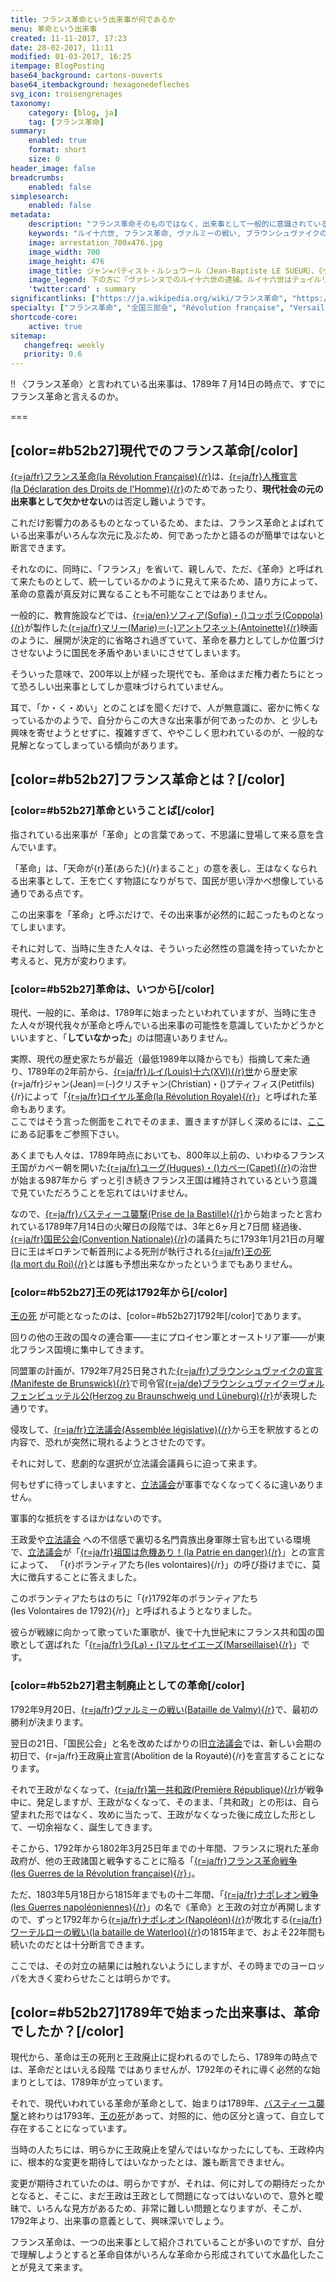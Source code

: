 ```yaml
---
title: フランス革命という出来事が何であるか
menu: 革命という出来事
created: 11-11-2017, 17:23
date: 28-02-2017, 11:11
modified: 01-03-2017, 16:25
itempage: BlogPosting
base64_background: cartons-ouverts
base64_itembackground: hexagonedefleches
svg_icon: troisengrenages
taxonomy:
    category: [blog, ja]
    tag: [フランス革命]
summary:
    enabled: true
    format: short
    size: 0
header_image: false
breadcrumbs:
    enabled: false
simplesearch:
    enabled: false
metadata:
    description: "フランス革命そのものではなく、出来事として一般的に意識されているフランス革命の分析から、まとまった形でわかりやすくフランス革命のいろんな革命（例えば、全国三部会、バスティーユ襲撃、ブラウンシュヴァイクの宣言、ヴァルミーの戦い）から形成されている意義が把握できるように紹介している。"
    keywords: "ルイ十六世, フランス革命, ヴァルミーの戦い, ブラウンシュヴァイクの宣言, フランス第一共和政, 恐怖政治, フランス革命戦争, ナポレオン戦争"
    image: arrestation_700x476.jpg
    image_width: 700
    image_height: 476
    image_title: ジャン=バティスト・ルシュウール（Jean-Baptiste LE SUEUR）、《ヴァレンヌでのルイ十六世の逮捕》、ボール紙の上のグワッシュ
    image_legend: 下の方に『ヴァレンヌでのルイ十六世の逮捕。ルイ十六世はテュイルリー宮殿から1791年6月17日の夜の脱出した。王妃、子供たちの二人と妹と一緒に。国境の近くヴァレンヌに到着して、車の運転手が無理に馬たちを交換させようとした、自分のが複数の交換所を抜けたことで疲れ切っていて、約束と脅し、何もかも進出することに断行するにならず。交換する馬が用意してはいなかったので、旅館に停車しなければならなくなった。論争が様々な観客者たちを群がらせて、こんなに急いでどうしても進みたい格好と一般群衆の目にこんなに気を使って自分を隠そうとしている旅人たちは誰であるかを明かすことになった。市長が来て、王だと見分けたので、彼を通らせて上げられないと言って置いた。一魅力的な約束や念願や王妃と彼の家族の涙でも何もかも融通の利かない市長を当たることはなかったの。王は逮捕されて、25日にパリに戻させられた。』とと書いてあります。
    'twitter:card' : summary
significantlinks: ["https://ja.wikipedia.org/wiki/フランス革命", "https://ja.wikipedia.org/wiki/人間と市民の権利の宣言", "https://ja.wikipedia.org/wiki/ユーグ・カペー", "https://ja.wikipedia.org/wiki/立法議会", "https://ja.wikipedia.org/wiki/ヴァルミーの戦い", "https://ja.wikipedia.org/wiki/ブラウンシュヴァイクの宣言", "https://ja.wikipedia.org/wiki/フランス革命戦争", "https://ja.wikipedia.org/wiki/ナポレオン戦争", "https://ja.wikipedia.org/wiki/ナポレオン", "https://ja.wikipedia.org/wiki/ルイ十六世", "https://ja.wikipedia.org/wiki/全国三部会", "https://francois-vidit/blog/ja/la-marseillaise", "https://ja.wikipedia.org/wiki/ワーテルローの戦い", "https://ja.wikipedia.org/wiki/ソフィア・コッポラ", "https://ja.wikipedia.org/wiki/マリー・アントワネット_(映画)", "https://ja.wikipedia.org/wiki/ヴェルサイユ宮殿", "https://ja.wikipedia.org/wiki/恐怖政治", "https://ja.wikipedia.org/wiki/国民公会", "https://ja.wikipedia.org/wiki/フランス第一共和政"]
specialty: ["フランス革命", "全国三部会", "Révolution française", "Versailles", "États généraux", "1789", "三部会"]
shortcode-core:
    active: true
sitemap:
   changefreq: weekly
   priority: 0.6
---
```

!! 〈フランス革命〉と言われている出来事は、1789年７月14日の時点で、すでにフランス革命と言えるのか。  

===

## [color=#b52b27]現代でのフランス革命[/color]

[{r=ja/fr}フランス革命(la&#160;Révolution&#160;Française){/r}][1]は、[{r=ja/fr}人権宣言(la&#160;Déclaration&#160;des&#160;Droits&#160;de&#160;l&#39;Homme){/r}][2]のためであったり、<b>現代社会の元の出来事として欠かせない</b>のは否定し難いようです。  

これだけ影響力のあるものとなっているため、または、フランス革命とよばれている出来事がいろんな次元に及ぶため、何であったかと語るのが簡単ではないと断言できます。  

それなのに、同時に、「フランス」を省いて、親しんで、ただ、《革命》と呼ばれて来たものとして、統一しているかのように見えて来るため、語り方によって、革命の意義が真反対に異なることも不可能なことではありません。  

一般的に、教育施設などでは、[{r=ja/en}ソフィア(Sofia)・()コッポラ(Coppola){/r}][30]が製作した[{r=ja/fr}マリー(Marie)＝(-)アントワネット(Antoinette){/r}](https://ja.wikipedia.org/wiki/マリー・アントワネット_(映画) "https://ja.wikipedia.org/wiki/マリー・アントワネット_(映画)")映画のように、展開が決定的に省略され過ぎていて、革命を暴力としてしか位置づけさせないように国民を矛盾やあいまいにさせてしまいます。  

そういった意味で、200年以上が経った現代でも、革命はまだ権力者たちにとって恐ろしい出来事としてしか意味づけられていません。  

耳で、「か・く・めい」とのことばを聞くだけで、人が無意識に、密かに怖くなっているかのようで、自分からこの大きな出来事が何であったのか、と 少しも興味を寄せようとせずに、複雑すぎて、ややこしく思われているのが、一般的な見解となってしまっている傾向があります。  

## [color=#b52b27]フランス革命とは？[/color] 

### [color=#b52b27]革命ということば[/color]

指されている出来事が「革命」との言葉であって、不思議に登場して来る意を含んでいます。    

「革命」は、「天命が{r}革(あらた){/r}まること」の意を表し、王はなくなられる出来事として、王を亡くす物語になりがちで、国民が思い浮かべ想像している通りである点です。  

この出来事を「革命」と呼ぶだけで、その出来事が必然的に起こったものとなってしまいます。  

それに対して、当時に生きた人々は、そういった必然性の意識を持っていたかと考えると、見方が変わります。  

### [color=#b52b27]革命は、いつから[/color]

現代、一般的に、革命は、1789年に始まったといわれていますが、当時に生きた人々が現代我々が革命と呼んでいる出来事の可能性を意識していたかどうかといいますと、「<b>していなかった</b>」のは間違いありません。　　

実際、現代の歴史家たちが最近（最低1989年以降からでも）指摘して来た通り、1789年の2年前から、[{r=ja/fr}ルイ(Louis)十六(XVI){/r}世][10]から歴史家{r=ja/fr}ジャン(Jean)＝(-)クリスチャン(Christian)・()プティフィス(Petitfils){/r}によって「[{r=ja/fr}ロイヤル革命(la&#160;Révolution&#160;Royale){/r}][40]」と呼ばれた革命もあります。  
ここではそう言った側面をこれでそのまま、置きますが詳しく深めるには、[ここ][40]にある記事をご参照下さい。

あくまでも人々は、1789年時点においても、800年以上前の、いわゆるフランス王国がカペー朝を開いた[{r=ja/fr}ユーグ(Hugues)・()カペー(Capet){/r}][3]の治世が始まる987年から
ずっと引き続きフランス王国は維持されているという意識で見ていただろうことを忘れてはいけません。

なので、[{r=ja/fr}バスティーユ襲撃(Prise&#160;de&#160;la&#160;Bastille){/r}][36]から始まったと言われている1789年7月14日の火曜日の段階では、3年と6ヶ月と7日間 経過後、[{r=ja/fr}国民公会(Convention&#160;Nationale){/r}][34]の議員たちに1793年1月21日の月曜日に王はギロチンで斬首刑による死刑が執行される[{r=ja/fr}王の死(la&#160;mort&#160;du&#160;Roi){/r}][39]とは誰も予想出来なかったというまでもありません。  

### [color=#b52b27]王の死は1792年から[/color]

[王の死][39] が可能となったのは、[color=#b52b27]1792年[/color]であります。  

回りの他の王政の国々の連合軍――主にプロイセン軍とオーストリア軍――が東北フランス国境に集中してきます。  

同盟軍の計画が、1792年7月25日発された[{r=ja/fr}ブラウンシュヴァイクの宣言(Manifeste&#160;de&#160;Brunswick){/r}][6]で司令官[{r=ja/de}ブラウンシュヴァイク＝ヴォルフェンビュッテル公(Herzog&#160;zu&#160;Braunschweig&#160;und&#160;Lüneburg){/r}](https://ja.wikipedia.org/wiki/カール・ヴィルヘルム・フェルディナント_(ブラウンシュヴァイク＝ヴォルフェンビュッテル公) "https://ja.wikipedia.org/wiki/ブラウンシュヴァイク公")が表現した通りです。  

侵攻して、[{r=ja/fr}立法議会(Assemblée&#160;législative){/r}][4]から王を釈放するとの内容で、恐れが突然に現れるようとさせたのです。  

それに対して、悲劇的な選択が立法議会議員らに迫って来ます。  

何もせずに待ってしまいますと、[立法議会][4]が軍事でなくなってくるに違いありません。  

軍事的な抵抗をするほかはないのです。  

王政愛や[立法議会][4] への不信感で裏切る名門貴族出身軍隊士官も出ている環境で、[立法議会][4]が「[{r=ja/fr}祖国は危機あり！(la&#160;Patrie&#160;en&#160;danger){/r}][38]」との宣言によって、 「{r}ボランティアたち(les&#160;volontaires){/r}」の呼び掛けまでに、莫大に徴兵することに答えました。  

このボランティアたちはのちに「{r}1792年のボランティアたち(les&#160;Volontaires&#160;de&#160;1792){/r}」と呼ばれるようとなりました。  

彼らが戦線に向かって歌っていた軍歌が、後で十九世紀末にフランス共和国の国歌として選ばれた「[{r=ja/fr}ラ(La)・()マルセイエーズ(Marseillaise){/r}][28]」です。

### [color=#b52b27]君主制廃止としての革命[/color]

1792年9月20日、[{r=ja/fr}ヴァルミーの戦い(Bataille&#160;de&#160;Valmy){/r}][5]で、最初の勝利が決まります。  

翌日の21日、「国民公会」と名を改めたばかりの旧[立法議会][4]では、新しい会期の初日で、{r=ja/fr}王政廃止宣言(Abolition&#160;de&#160;la&#160;Royauté){/r}を宣言することになります。  

それで王政がなくなって、[{r=ja/fr}第一共和政(Première&#160;République){/r}][35]が戦争中に、発足しますが、王政がなくなって、そのまま、「共和政」との形は、自ら望まれた形ではなく、攻めに当たって、王政がなくなった後に成立した形として、一切余裕なく、誕生してきます。    

そこから、1792年から1802年3月25日年までの十年間、フランスに現れた革命政府が、他の王政諸国と戦争することに陥る「[{r=ja/fr}フランス革命戦争(les&#160;Guerres&#160;de&#160;la&#160;Révolution&#160;française){/r}][7]」。

ただ、1803年5月18日から1815年までもの十二年間、「[{r=ja/fr}ナポレオン戦争(les&#160;Guerres&#160;napoléoniennes){/r}][8]」の名で《革命》と王政の対立が再開しますので、ずっと1792年から[{r=ja/fr}ナポレオン(Napoléon){/r}][9]が敗北する[{r=ja/fr}ワーテルローの戦い(la&#160;bataille&#160;de&#160;Waterloo){/r}][29]の1815年まで、およそ22年間も続いたのだとは十分断言できます。  

ここでは、その対立の結果には触れないようにしますが、その時までのヨーロッパを大きく変わらせたことは明らかです。

## [color=#b52b27]1789年で始まった出来事は、革命でしたか？[/color]

現代から、革命は王の死刑と王政廃止に捉われるのでしたら、1789年の時点では、革命だとはいえる段階
ではありませんが、1792年のそれに導く必然的な始まりとしては、1789年が立っています。

それで、現代いわれている革命が革命として、始まりは1789年、[バスティーユ襲撃][36]と終わりは1793年、[王の死][39]があって、対照的に、他の区分と違って、自立して存在することになっています。  

当時の人たちには、明らかに王政廃止を望んではいなかったにしても、王政枠内に、根本的な変更を期待してはいなかったとは、誰も断言できません。

変更が期待されていたのは、明らかですが、それは、何に対しての期待だったかとなると、そこに、まだ王政は王政として問題になってはいないので、意外と曖昧で、いろんな見方があるため、非常に難しい問題となりますが、そこが、1792年より、出来事の意義として、興味深いでしょう。

フランス革命は、一つの出来事として紹介されていることが多いのですが、自分で理解しようとすると革命自体がいろんな革命から形成されていて水晶化したことが見えて来ます。

[1]: https://ja.wikipedia.org/wiki/フランス革命 "https://ja.wikipedia.org/wiki/フランス革命"
[2]: https://ja.wikipedia.org/wiki/人間と市民の権利の宣言 "https://ja.wikipedia.org/wiki/人間と市民の権利の宣言"
[3]: https://ja.wikipedia.org/wiki/ユーグ・カペー "https://ja.wikipedia.org/wiki/ユーグ・カペー"
[4]: https://ja.wikipedia.org/wiki/立法議会 "https://ja.wikipedia.org/wiki/立法議会"
[5]: https://ja.wikipedia.org/wiki/ヴァルミーの戦い "https://ja.wikipedia.org/wiki/ヴァルミーの戦い"
[6]: https://ja.wikipedia.org/wiki/ブラウンシュヴァイクの宣言 "https://ja.wikipedia.org/wiki/ブラウンシュヴァイクの宣言"
[7]: https://ja.wikipedia.org/wiki/フランス革命戦争 "https://ja.wikipedia.org/wiki/フランス革命戦争"
[8]: https://ja.wikipedia.org/wiki/ナポレオン戦争 "https://ja.wikipedia.org/wiki/ナポレオン戦争"
[9]: https://ja.wikipedia.org/wiki/ナポレオン "https://ja.wikipedia.org/wiki/ナポレオン"
[10]: https://ja.wikipedia.org/wiki/ルイ十六世 "https://ja.wikipedia.org/wiki/ルイ十六世"
[28]: https://francois-vidit/blog/ja/la-marseillaise "https://francois-vidit/blog/ja/la-marseillaise"
[29]: https://ja.wikipedia.org/wiki/ワーテルローの戦い "https://ja.wikipedia.org/wiki/ワーテルローの戦い"
[30]: https://ja.wikipedia.org/wiki/ソフィア・コッポラ "https://ja.wikipedia.org/wiki/ソフィア・コッポラ"
[32]: https://ja.wikipedia.org/wiki/ヴェルサイユ宮殿 "https://ja.wikipedia.org/wiki/ヴェルサイユ宮殿"
[33]: https://ja.wikipedia.org/wiki/恐怖政治 "https://ja.wikipedia.org/wiki/恐怖政治"
[34]: https://ja.wikipedia.org/wiki/国民公会 "https://ja.wikipedia.org/wiki/国民公会"
[35]: https://ja.wikipedia.org/wiki/フランス第一共和政 "https://ja.wikipedia.org/wiki/フランス第一共和政"
[36]: https://ja.wikipedia.org/wiki/バスティーユ襲撃 "https://ja.wikipedia.org/wiki/バスティーユ襲撃"
[38]: https://ja.wikipedia.org/wiki/フランス革命戦争#.E7.A5.96.E5.9B.BD.E3.81.AF.E5.8D.B1.E6.A9.9F.E3.81.AB.E3.81.82.E3.82.8A.21 "https://ja.wikipedia.org/wiki/フランス革命戦争#祖国は危機にあり!"
[39]: https://ja.wikipedia.org/wiki/ルイ16世_(フランス王)#.E5.9B.BD.E7.8E.8B.E8.A3.81.E5.88.A4.E3.81.8B.E3.82.89.E5.88.91.E6.AD.BB.E3.81.B8 "https://ja.wikipedia.org/wiki/ルイ16世_(フランス王)#国王裁判から刑死へ"  
[40]: https://francois-vidit.com/blog/ja/roiyarukakumei "https://francois-vidit.com/blog/ja/roiyarukakumei"
